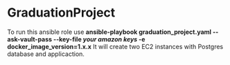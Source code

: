 # GraduationProject

To run this ansible role use **ansible-playbook graduation_project.yaml --ask-vault-pass --key-file *your amazon keys* -e docker_image_version=1.x.x**
It will create two EC2 instances with Postgres database and applicaction. 
